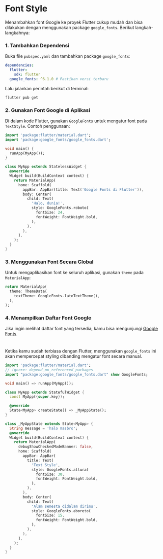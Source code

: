 # Font Style

Menambahkan font Google ke proyek Flutter cukup mudah dan bisa dilakukan dengan menggunakan package `google_fonts`. Berikut langkah-langkahnya:

### 1. Tambahkan Dependensi

Buka file `pubspec.yaml` dan tambahkan package `google_fonts`:

```yaml
dependencies:
  flutter:
    sdk: flutter
  google_fonts: ^6.1.0 # Pastikan versi terbaru
```

Lalu jalankan perintah berikut di terminal:

```sh
flutter pub get
```

### 2. Gunakan Font Google di Aplikasi

Di dalam kode Flutter, gunakan `GoogleFonts` untuk mengatur font pada `TextStyle`. Contoh penggunaan:

```dart
import 'package:flutter/material.dart';
import 'package:google_fonts/google_fonts.dart';

void main() {
  runApp(MyApp());
}

class MyApp extends StatelessWidget {
  @override
  Widget build(BuildContext context) {
    return MaterialApp(
      home: Scaffold(
        appBar: AppBar(title: Text('Google Fonts di Flutter')),
        body: Center(
          child: Text(
            'Halo, dunia!',
            style: GoogleFonts.roboto(
              fontSize: 24,
              fontWeight: FontWeight.bold,
            ),
          ),
        ),
      ),
    );
  }
}
```

### 3. Menggunakan Font Secara Global

Untuk mengaplikasikan font ke seluruh aplikasi, gunakan `theme` pada `MaterialApp`:

```dart
return MaterialApp(
  theme: ThemeData(
    textTheme: GoogleFonts.latoTextTheme(),
  ),
);
```

### 4. Menampilkan Daftar Font Google

Jika ingin melihat daftar font yang tersedia, kamu bisa mengunjungi [Google Fonts](https://fonts.google.com).
#
Ketika kamu sudah terbiasa dengan Flutter, menggunakan `google_fonts` ini akan mempercepat styling dibanding mengatur font secara manual.

```dart
import 'package:flutter/material.dart';
// ignore: depend_on_referenced_packages
import "package:google_fonts/google_fonts.dart" show GoogleFonts;

void main() => runApp(MyApp());

class MyApp extends StatefulWidget {
  const MyApp({super.key});

  @override
  State<MyApp> createState() => _MyAppState();
}

class _MyAppState extends State<MyApp> {
  String message = 'halo masbro';
  @override
  Widget build(BuildContext context) {
    return MaterialApp(
      debugShowCheckedModeBanner: false,
      home: Scaffold(
        appBar: AppBar(
          title: Text(
            'Text Style',
            style: GoogleFonts.allura(
              fontSize: 30,
              fontWeight: FontWeight.bold,
            ),
          ),
        ),
        body: Center(
          child: Text(
            'Alam semesta didalam dirimu',
            style: GoogleFonts.aboreto(
              fontSize: 15,
              fontWeight: FontWeight.bold,
            ),
          ),
        ),
      ),
    );
  }
}
```
